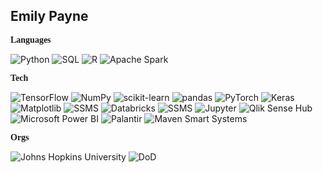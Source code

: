 ## **Emily Payne**



<p style="font-family: 'Times New Roman', Times, serif; font-weight: bold;">Languages</p>

![Python](https://img.shields.io/badge/Python-000000?style=flat&logo=python&logoColor=auto)
![SQL](https://img.shields.io/badge/SQL-000000?style=flat&logo=postgresql&logoColor=auto)
![R](https://img.shields.io/badge/R-000000?style=flat&logo=r&logoColor=auto)
![Apache Spark](https://img.shields.io/badge/Apache%20Spark-000000?style=flat&logo=apachespark&logoColor=auto)


<p style="font-family: 'Times New Roman', Times, serif; font-weight: bold;">Tech</p>

![TensorFlow](https://img.shields.io/badge/TensorFlow-000000?style=flat&logo=tensorflow&logoColor=auto)
![NumPy](https://img.shields.io/badge/NumPy-000000?style=flat&logo=numpy&logoColor=auto)
![scikit-learn](https://img.shields.io/badge/scikit--learn-000000?style=flat&logo=scikitlearn&logoColor=auto)
![pandas](https://img.shields.io/badge/pandas-000000?style=flat&logo=pandas&logoColor=auto)
![PyTorch](https://img.shields.io/badge/PyTorch-000000?style=flat&logo=pytorch&logoColor=auto)
![Keras](https://img.shields.io/badge/Keras-000000?style=flat&logo=keras&logoColor=auto)
![Matplotlib](https://img.shields.io/badge/Matplotlib-000000?style=flat&logo=matplotlib&logoColor=auto)
![SSMS](https://img.shields.io/badge/SSMS-000000?style=flat&logo=github&logoColor=auto)
![Databricks](https://img.shields.io/badge/Databricks-000000?style=flat&logo=databricks&logoColor=auto)
![SSMS](https://img.shields.io/badge/SSMS-000000?style=flat&logo=microsoftsqlserver&logoColor=auto)
![Jupyter](https://img.shields.io/badge/Jupyter-000000?style=flat&logo=jupyter&logoColor=auto)
![Qlik Sense Hub](https://img.shields.io/badge/Qlik%20Sense%20Hub-000000?style=flat&logo=qlik&logoColor=auto)
![Microsoft Power BI](https://img.shields.io/badge/Microsoft%20Power%20BI-000000?style=flat&logo=powerbi&logoColor=auto)
![Palantir](https://img.shields.io/badge/Palantir-000000?style=flat&logo=palantir&logoColor=auto)
![Maven Smart Systems](https://img.shields.io/badge/Maven%20Smart%20Systems-000000?style=flat&logoColor=auto)


<p style="font-family: 'Times New Roman', Times, serif; font-weight: bold;">Orgs</p>

![Johns Hopkins University](https://img.shields.io/badge/Johns%20Hopkins%20University-0071C5?style=flat&logoColor=auto)
![DoD](https://img.shields.io/badge/DoD-000000?style=flat&logoColor=auto)
